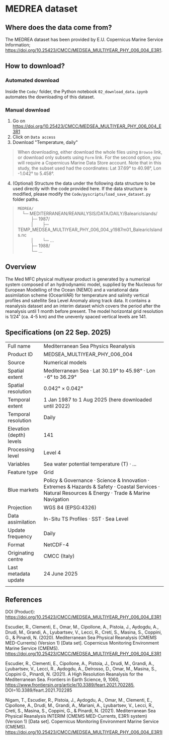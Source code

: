 # MEDREA dataset

## Where does the data come from?

The MEDREA dataset has been provided by E.U. Copernicus Marine Service Information; https://doi.org/10.25423/CMCC/MEDSEA_MULTIYEAR_PHY_006_004_E3R1.

## How to download?

### Automated download

Inside the `Code/` folder, the Python notebook `02_download_data.ipynb` automates the downloading of this dataset.

### Manual download

 1. Go on https://doi.org/10.25423/CMCC/MEDSEA_MULTIYEAR_PHY_006_004_E3R1
 2. Click on `Data access`
 3. Download "Temperature, daily"
 
 > When downloading, either download the whole files using `Browse` link, or download only subsets using `Form` link. For the second option, you will require a Copernicus Marine Data Store account. Note that in this study, the subset used had the coordinates: Lat 37.69° to 40.98°, Lon -1.042° to 5.458°.

 4. (Optional) Structure the data under the following data structure to be used directly with the code provided here. If the data structure is modified, please modify the `Code/pyscripts/load_save_dataset.py` folder paths.

 >  `MEDREA/` <br>
 >   └─ MEDITERRANEAN/REANALYSIS/DATA/DAILY/BalearicIslands/ <br>
 >     ├─ 1987/ <br>
 >     │  ├─ TEMP_MEDSEA_MULTIYEAR_PHY_006_004_y1987m01_BalearicIslands.nc <br>
 >     │  └─ ... <br>
 >     ├─ 1988/ <br>
 >     └─ ... <br>

## Overview

The Med MFC physical multiyear product is generated by a numerical system composed of an hydrodynamic model, supplied by the Nucleous for European Modelling of the Ocean (NEMO) and a variational data assimilation scheme (OceanVAR) for temperature and salinity vertical profiles and satellite Sea Level Anomaly along track data. It contains a reanalysis dataset and an interim dataset which covers the period after the reanalysis until 1 month before present. The model horizontal grid resolution is 1/24˚ (ca. 4-5 km) and the unevenly spaced vertical levels are 141.

## Specifications (on 22 Sep. 2025)

|   |   |
| - | - |
| Full name             | Mediterranean Sea Physics Reanalysis    |
| Product ID            | MEDSEA_MULTIYEAR_PHY_006_004    |
| Source                | Numerical models    |
| Spatial extent        | Mediterranean Sea · Lat 30.19° to 45.98° · Lon -6° to 36.29° |
| Spatial resolution    | 0.042° × 0.042°    |
| Temporal extent       | 1 Jan 1987 to 1 Aug 2025 (here downloaded until 2022)     |
| Temporal resolution   | Daily    |
| Elevation (depth) levels | 141    |
| Processing level      | Level 4    |
| Variables             | Sea water potential temperature (T) · ...   |
| Feature type          | Grid    |
| Blue markets          | Policy & Governance · Science & Innovation · Extremes & Hazards & Safety · Coastal Services · Natural Resources & Energy · Trade & Marine Navigation    |
| Projection            | WGS 84 (EPSG:4326)    |
| Data assimilation     | In-Situ TS Profiles · SST · Sea Level    |
| Update frequency      | Daily    |
| Format                | NetCDF-4    |
| Originating centre    | CMCC (Italy)    |
| Last metadata update  | 24 June 2025    |
|   |   |

## References

DOI (Product): https://doi.org/10.25423/CMCC/MEDSEA_MULTIYEAR_PHY_006_004_E3R1

Escudier, R., Clementi, E., Omar, M., Cipollone, A., Pistoia, J., Aydogdu, A., Drudi, M., Grandi, A., Lyubartsev, V., Lecci, R., Cretí, S., Masina, S., Coppini, G., & Pinardi, N. (2020). Mediterranean Sea Physical Reanalysis (CMEMS MED-Currents) (Version 1) [Data set]. Copernicus Monitoring Environment Marine Service (CMEMS). https://doi.org/10.25423/CMCC/MEDSEA_MULTIYEAR_PHY_006_004_E3R1

Escudier, R., Clementi, E., Cipollone, A., Pistoia, J., Drudi, M., Grandi, A., Lyubartsev, V., Lecci, R., Aydogdu, A., Delrosso, D., Omar, M., Masina, S., Coppini G., Pinardi, N. (2021). A High Resolution Reanalysis for the Mediterranean Sea. Frontiers in Earth Science, 9, 1060, https://www.frontiersin.org/article/10.3389/feart.2021.702285, DOI=10.3389/feart.2021.702285

Nigam, T., Escudier, R., Pistoia, J., Aydogdu, A., Omar, M., Clementi, E., Cipollone, A., Drudi, M., Grandi, A., Mariani, A., Lyubartsev, V., Lecci, R., Cretí, S., Masina, S., Coppini, G., & Pinardi, N. (2021). Mediterranean Sea Physical Reanalysis INTERIM (CMEMS MED-Currents, E3R1i system) (Version 1) [Data set]. Copernicus Monitoring Environment Marine Service (CMEMS). https://doi.org/10.25423/CMCC/MEDSEA_MULTIYEAR_PHY_006_004_E3R1I

